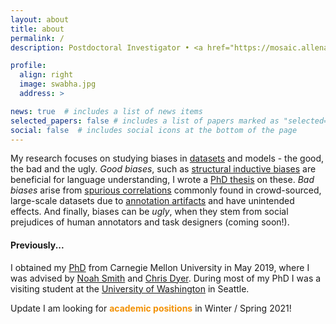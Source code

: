 ```yaml
---
layout: about
title: about
permalink: /
description: Postdoctoral Investigator • <a href="https://mosaic.allenai.org/">MOSAIC</a> • <a href="https://allenai.org/">Allen Institute for AI</a>

profile:
  align: right
  image: swabha.jpg
  address: >

news: true  # includes a list of news items
selected_papers: false # includes a list of papers marked as "selected={true}"
social: false  # includes social icons at the bottom of the page
---
```


<!--
I am a postdoctoral researcher at [Allen Institute of Artificial Intelligence](https://allenai.org/), working with [Yejin Choi](https://homes.cs.washington.edu/~yejin/), as part of the [MOSAIC](https://mosaic.allenai.org/) team. -->

My research focuses on studying biases in [datasets](https://arxiv.org/abs/2009.10795) and models - the good, the bad and the ugly.
*Good biases*, such as [structural inductive biases](https://www.aclweb.org/anthology/D18-1412) are beneficial for language understanding, I wrote a [PhD thesis](/assets/pdf/swabha_thesis.pdf) on these.
*Bad biases* arise from [spurious correlations](https://arxiv.org/abs/2002.04108) commonly found in crowd-sourced, large-scale datasets due to [annotation artifacts](https://arxiv.org/abs/1803.02324) and have unintended effects.
And finally, biases can be *ugly*, when they stem from social prejudices of human annotators and task designers (coming soon!).

#### Previously...
I obtained my [PhD](https://www.lti.cs.cmu.edu/people/18088/swabha-swayamdipta) from Carnegie Mellon University in May 2019, where I was advised by [Noah Smith](https://homes.cs.washington.edu/~nasmith/) and [Chris Dyer](http://www.cs.cmu.edu/~cdyer/).
During most of my PhD I was a visiting student at the [University of Washington](https://www.cs.washington.edu/) in Seattle.

<!-- Prior to my PhD, I obtained a Masters degree from Columbia University, working with Owen Rambow and Michael Collins.
I received my bachelors degree in Computer Science and Engineering from National Institute of Technology, Calicut, India. -->

<a class="button button1">Update</a> I am looking for <span style="color:#F29105">**academic positions**</span> in Winter / Spring 2021!